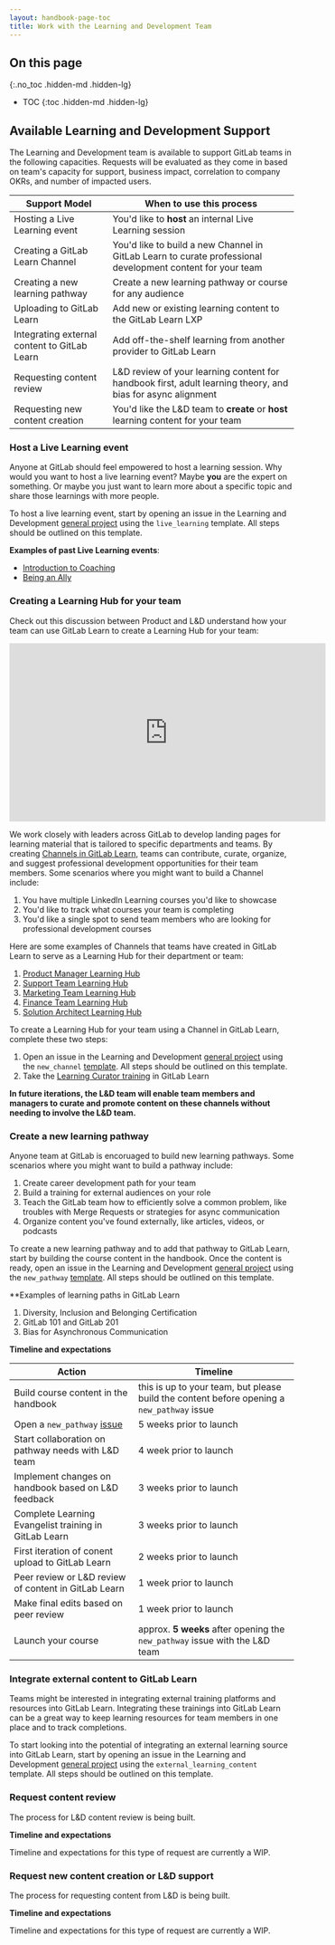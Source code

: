 ```yaml
---
layout: handbook-page-toc
title: Work with the Learning and Development Team
---
```


## On this page
{:.no_toc .hidden-md .hidden-lg}

- TOC
{:toc .hidden-md .hidden-lg}


## Available Learning and Development Support

The Learning and Development team is available to support GitLab teams in the following capacities. Requests will be evaluated as they come in based on team's capacity for support, business impact, correlation to company OKRs, and number of impacted users.

| Support Model | When to use this process |
| ----- | ----- |
| Hosting a Live Learning event | You'd like to **host** an internal Live Learning session |
| Creating a GitLab Learn Channel | You'd like to build a new Channel in GitLab Learn to curate professional development content for your team |
| Creating a new learning pathway | Create a new learning pathway or course for any audience |
| Uploading to GitLab Learn | Add new or existing learning content to the GitLab Learn LXP |
| Integrating external content to GitLab Learn | Add off-the-shelf learning from another provider to GitLab Learn |
| Requesting content review | L&D review of your learning content for handbook first, adult learning theory, and bias for async alignment |
| Requesting new content creation | You'd like the L&D team to **create** or **host** learning content for your team |


### Host a Live Learning event

Anyone at GitLab should feel empowered to host a learning session. Why would you want to host a live learning event? Maybe **you** are the expert on something. Or maybe you just want to learn more about a specific topic and share those learnings with more people. 

To host a live learning event, start by opening an issue in the Learning and Development [general project](https://gitlab.com/gitlab-com/people-group/learning-development/general/-/issues) using the `live_learning` template. All steps should be outlined on this template.  

**Examples of past Live Learning events**: 
- [Introduction to Coaching](/handbook/leadership/coaching/#introduction-to-coaching-1)
- [Being an Ally](/company/culture/inclusion/being-an-ally/#ally-training)

### Creating a Learning Hub for your team

Check out this discussion between Product and L&D understand how your team can use GitLab Learn to create a Learning Hub for your team:

<iframe width="560" height="315" src="https://www.youtube.com/embed/xERAnmwW0G0" frameborder="0" allow="accelerometer; autoplay; clipboard-write; encrypted-media; gyroscope; picture-in-picture" allowfullscreen></iframe>

We work closely with leaders across GitLab to develop landing pages for learning material that is tailored to specific departments and teams. By creating [Channels in GitLab Learn](/handbook/people-group/learning-and-development/gitlab-learn/admin/#broadcasting-on-channels), teams can contribute, curate, organize, and suggest professional development opportunities for their team members.  Some scenarios where you might want to build a Channel include:

1. You have multiple LinkedIn Learning courses you'd like to showcase
1. You'd like to track what courses your team is completing
1. You'd like a single spot to send team members who are looking for professional development courses

Here are some examples of Channels that teams have created in GitLab Learn to serve as a Learning Hub for their department or team:

1. [Product Manager Learning Hub](https://gitlab.edcast.com/channel/gitlab-product-team-learning-hub)
1. [Support Team Learning Hub](https://gitlab.edcast.com/channel/gitlab-support-team-professional-development)
1. [Marketing Team Learning Hub](https://gitlab.edcast.com/channel/gitlab-marketing-learning-hub)
1. [Finance Team Learning Hub](https://gitlab.edcast.com/channel/gitlab-finance-learning-hub)
1. [Solution Architect Learning Hub](https://gitlab.edcast.com/channel/gitlab-solution-architect-learning-hub)

To create a Learning Hub for your team using a Channel in GitLab Learn, complete these two steps:

1. Open an issue in the Learning and Development [general project](https://gitlab.com/gitlab-com/people-group/learning-development/general/-/issues) using the `new_channel` [template](https://gitlab.com/gitlab-com/people-group/learning-development/general/-/issues/new?issuable_template=new_channel). All steps should be outlined on this template. 
1. Take the [Learning Curator training](https://gitlab.edcast.com/pathways/learning-curator-training) in GitLab Learn 

**In future iterations, the L&D team will enable team members and managers to curate and promote content on these channels without needing to involve the L&D team.**

### Create a new learning pathway

Anyone team at GitLab is encoruaged to build new learning pathways. Some scenarios where you might want to build a pathway include:

1. Create career development path for your team
1. Build a training for external audiences on your role
1. Teach the GitLab team how to efficiently solve a common problem, like troubles with Merge Requests or strategies for async communication
1. Organize content you've found externally, like articles, videos, or podcasts

To create a new learning pathway and to add that pathway to GitLab Learn, start by building the course content in the handbook. Once the content is ready, open an issue in the Learning and Development [general project](https://gitlab.com/gitlab-com/people-group/learning-development/general/-/issues) using the `new_pathway` [template](https://gitlab.com/gitlab-com/people-group/learning-development/general/-/issues/new#). All steps should be outlined on this template.  

**Examples of learning paths in GitLab Learn

1. Diversity, Inclusion and Belonging Certification
1. GitLab 101 and GitLab 201
1. Bias for Asynchronous Communication

**Timeline and expectations**

|Action | Timeline |
| ----- | ----- |
| Build course content in the handbook | this is up to your team, but please build the content before opening a `new_pathway` issue |
| Open a `new_pathway` [issue](https://gitlab.com/gitlab-com/people-group/learning-development/general/-/issues/new#) | 5 weeks prior to launch |
| Start collaboration on pathway needs with L&D team | 4 week prior to launch |
| Implement changes on handbook based on L&D feedback | 3 weeks prior to launch |
| Complete Learning Evangelist training in GitLab Learn | 3 weeks prior to launch |
| First iteration of conent upload to GitLab Learn | 2 weeks prior to launch |
| Peer review or L&D review of content in GitLab Learn | 1 week prior to launch |
| Make final edits based on peer review | 1 week prior to launch |
| Launch your course | approx. **5 weeks** after opening the `new_pathway` issue with the L&D team |


### Integrate external content to GitLab Learn

Teams might be interested in integrating external training platforms and resources into GitLab Learn. Integrating these trainings into GitLab Learn can be a great way to keep learning resources for team members in one place and to track completions.

To start looking into the potential of integrating an external learning source into GitLab Learn, start by opening an issue in the Learning and Development [general project](https://gitlab.com/gitlab-com/people-group/learning-development/general/-/issues) using the `external_learning_content` template. All steps should be outlined on this template.  


### Request content review

The process for L&D content review is being built.

**Timeline and expectations**

Timeline and expectations for this type of request are currently a WIP.



### Request new content creation or L&D support

The process for requesting content from L&D is being built.

**Timeline and expectations**

Timeline and expectations for this type of request are currently a WIP.


